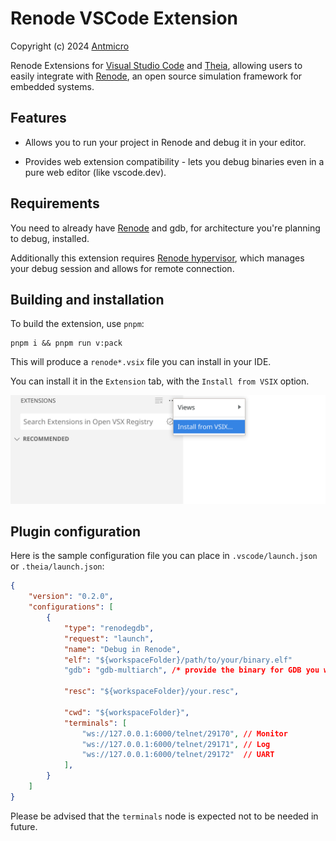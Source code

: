 # Renode VSCode Extension

Copyright (c) 2024 [Antmicro](https://antmicro.com)

Renode Extensions for [Visual Studio Code](https://code.visualstudio.com/) and [Theia](https://theia-ide.org), allowing users to easily integrate with [Renode](https://renode.io), an open source simulation framework for embedded systems.

## Features

- Allows you to run your project in Renode and debug it in your editor.

- Provides web extension compatibility - lets you debug binaries even in a pure web editor (like vscode.dev).

## Requirements

You need to already have [Renode](https://github.com/renode/renode) and gdb, for architecture you're planning to debug, installed.

Additionally this extension requires [Renode hypervisor](https://github.com/antmicro/renode-hypervisor), which manages your debug session and allows for remote connection.

## Building and installation

To build the extension, use `pnpm`:

```
pnpm i && pnpm run v:pack
```

This will produce a `renode*.vsix` file you can install in your IDE.

You can install it in the `Extension` tab, with the `Install from VSIX` option.

![Install from VSIX](img/vsix.png)

## Plugin configuration

Here is the sample configuration file you can place in `.vscode/launch.json` or `.theia/launch.json`:

```json
{
    "version": "0.2.0",
    "configurations": [
        {
            "type": "renodegdb",
            "request": "launch",
            "name": "Debug in Renode",
            "elf": "${workspaceFolder}/path/to/your/binary.elf"
            "gdb": "gdb-multiarch", /* provide the binary for GDB you would like to use */

            "resc": "${workspaceFolder}/your.resc",

            "cwd": "${workspaceFolder}",
            "terminals": [
                "ws://127.0.0.1:6000/telnet/29170", // Monitor
                "ws://127.0.0.1:6000/telnet/29171", // Log
                "ws://127.0.0.1:6000/telnet/29172"  // UART
            ],
        }
    ]
}

```

Please be advised that the `terminals` node is expected not to be needed in future.
